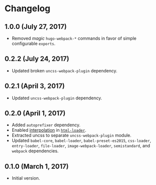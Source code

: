 # Changelog

## 1.0.0 (July 27, 2017)
* Removed *magic* `hugo-webpack-*` commands in favor of simple configurable `exports`.

## 0.2.2 (July 24, 2017)
* Updated broken `uncss-webpack-plugin` dependency.

## 0.2.1 (April 3, 2017)
* Updated `uncss-webpack-plugin` dependency.

## 0.2.0 (April 1, 2017)
* Added `autoprefixer` dependency.
* Enabled [interpolation](https://github.com/webpack-contrib/html-loader#interpolation) in [`html-loader`](https://github.com/webpack-contrib/html-loader).
* Extracted uncss to separate `uncss-webpack-plugin` module.
* Updated `babel-core`, `babel-loader`, `babel-preset-es2015`, `css-loader`,
  `entry-loader`, `file-loader`, `image-webpack-loader`, `semistandard`, and
  `webpack` dependencies.

## 0.1.0 (March 1, 2017)
* Initial version.